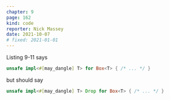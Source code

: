 ```yaml
---
chapter: 9
page: 162
kind: code
reporter: Nick Massey
date: 2021-10-07
# fixed: 2021-01-01
---
```

Listing 9-11 says

```rust
unsafe impl<#[may_dangle] T> for Box<T> { /* ... */ }
```

but should say

```rust
unsafe impl<#[may_dangle] T> Drop for Box<T> { /* ... */ }
```
